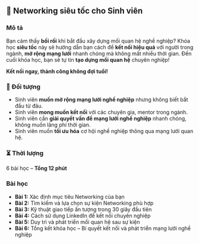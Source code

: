 ## 📌 Networking siêu tốc cho Sinh viên  

### Mô tả  
Bạn cảm thấy **bối rối** khi bắt đầu xây dựng mối quan hệ nghề nghiệp? Khóa học **siêu tốc** này sẽ hướng dẫn bạn cách để **kết nối hiệu quả** với người trong ngành, **mở rộng mạng lưới** nhanh chóng mà không mất nhiều thời gian. Đến cuối khóa học, bạn sẽ tự tin **tạo dựng mối quan hệ** chuyên nghiệp!  

**Kết nối ngay, thành công không đợi tuổi!**  


### 🎯 Đối tượng  
- Sinh viên **muốn mở rộng mạng lưới nghề nghiệp** nhưng không biết bắt đầu từ đâu.  
- Sinh viên **mong muốn kết nối** với các chuyên gia, mentor trong ngành.  
- Sinh viên cần **giải quyết vấn đề mạng lưới nghề nghiệp** nhanh chóng, không muốn lãng phí thời gian.  
- Sinh viên muốn **tối ưu hóa** cơ hội nghề nghiệp thông qua mạng lưới quan hệ.  


### ⏳ Thời lượng  
6 bài học – **Tổng 12 phút**  


### Bài học  
- **Bài 1:** Xác định mục tiêu Networking của bạn  
- **Bài 2:** Tìm kiếm và lựa chọn sự kiện Networking phù hợp  
- **Bài 3:** Kỹ thuật giao tiếp ấn tượng trong 30 giây đầu tiên  
- **Bài 4:** Cách sử dụng LinkedIn để kết nối chuyên nghiệp  
- **Bài 5:** Duy trì và phát triển mối quan hệ sau sự kiện  
- **Bài 6:** Tổng kết khóa học – Bí quyết kết nối và phát triển mạng lưới nghề nghiệp